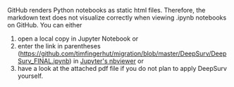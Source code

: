 GitHub renders Python notebooks as static html files. Therefore, the markdown text does not visualize correctly when viewing .ipynb notebooks on GitHub. You can either 
1. open a local copy in Jupyter Notebook or 
2. enter the link in parentheses (https://github.com/timfingerhut/migration/blob/master/DeepSurv/DeepSurv_FINAL.ipynb) in [Jupyter's nbviewer](https://nbviewer.jupyter.org) or
3. have a look at the attached pdf file if you do not plan to apply DeepSurv yourself.
